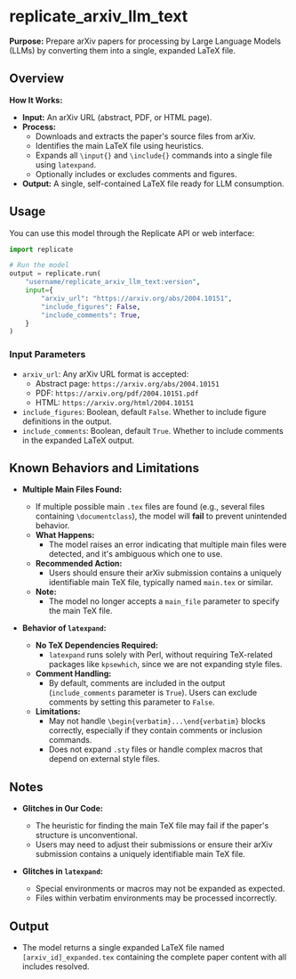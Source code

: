 # replicate_arxiv_llm_text

**Purpose:** Prepare arXiv papers for processing by Large Language Models (LLMs) by converting them into a single, expanded LaTeX file.

## Overview

**How It Works:**
- **Input:** An arXiv URL (abstract, PDF, or HTML page).
- **Process:**
  - Downloads and extracts the paper's source files from arXiv.
  - Identifies the main LaTeX file using heuristics.
  - Expands all `\input{}` and `\include{}` commands into a single file using `latexpand`.
  - Optionally includes or excludes comments and figures.
- **Output:** A single, self-contained LaTeX file ready for LLM consumption.

## Usage

You can use this model through the Replicate API or web interface:

```python
import replicate

# Run the model
output = replicate.run(
    "username/replicate_arxiv_llm_text:version",
    input={
        "arxiv_url": "https://arxiv.org/abs/2004.10151",
        "include_figures": False,
        "include_comments": True,
    }
)
```

### Input Parameters

- `arxiv_url`: Any arXiv URL format is accepted:
  - Abstract page: `https://arxiv.org/abs/2004.10151`
  - PDF: `https://arxiv.org/pdf/2004.10151.pdf`
  - HTML: `https://arxiv.org/html/2004.10151`
- `include_figures`: Boolean, default `False`. Whether to include figure definitions in the output.
- `include_comments`: Boolean, default `True`. Whether to include comments in the expanded LaTeX output.

## Known Behaviors and Limitations

- **Multiple Main Files Found:**
  - If multiple possible main `.tex` files are found (e.g., several files containing `\documentclass`), the model will **fail** to prevent unintended behavior.
  - **What Happens:**
    - The model raises an error indicating that multiple main files were detected, and it's ambiguous which one to use.
  - **Recommended Action:**
    - Users should ensure their arXiv submission contains a uniquely identifiable main TeX file, typically named `main.tex` or similar.
  - **Note:**
    - The model no longer accepts a `main_file` parameter to specify the main TeX file.

- **Behavior of `latexpand`:**
  - **No TeX Dependencies Required:**
    - `latexpand` runs solely with Perl, without requiring TeX-related packages like `kpsewhich`, since we are not expanding style files.
  - **Comment Handling:**
    - By default, comments are included in the output (`include_comments` parameter is `True`). Users can exclude comments by setting this parameter to `False`.
  - **Limitations:**
    - May not handle `\begin{verbatim}...\end{verbatim}` blocks correctly, especially if they contain comments or inclusion commands.
    - Does not expand `.sty` files or handle complex macros that depend on external style files.

## Notes

- **Glitches in Our Code:**
  - The heuristic for finding the main TeX file may fail if the paper's structure is unconventional.
  - Users may need to adjust their submissions or ensure their arXiv submission contains a uniquely identifiable main TeX file.

- **Glitches in `latexpand`:**
  - Special environments or macros may not be expanded as expected.
  - Files within verbatim environments may be processed incorrectly.

## Output

- The model returns a single expanded LaTeX file named `[arxiv_id]_expanded.tex` containing the complete paper content with all includes resolved.

